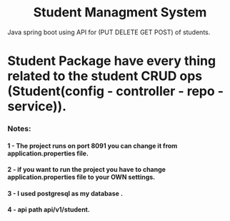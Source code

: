 <h1 align="center">Student Managment System</h1>                                                                       
Java spring boot using API for (PUT DELETE GET POST) of students.


# Student Package have every thing related to the student CRUD ops (Student(config - controller - repo - service)).


### Notes: 
#### 1 - The project runs on port 8091 you can change it from application.properties file.
#### 2 - if you want to run the project you have to change application.properties file to your OWN settings.
#### 3 - I used postgresql as my database .
#### 4 - api path api/v1/student.
